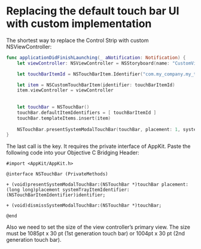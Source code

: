 # Replacing the default touch bar UI with custom implementation

The shortest way to replace the Control Strip with custom NSViewController:

```swift
func applicationDidFinishLaunching(_ aNotification: Notification) {
    let viewController: NSViewController = NSStoryboard(name: "CustomViewController", bundle: nil).instantiateInitialController()!

    let touchBarItemId = NSTouchBarItem.Identifier("com.my_company.my_touchbar_item")

    let item = NSCustomTouchBarItem(identifier: touchBarItemId)
    item.viewController = viewController
        
        
    let touchBar = NSTouchBar()
    touchBar.defaultItemIdentifiers = [ touchBarItemId ]
    touchBar.templateItems.insert(item)
    
    NSTouchBar.presentSystemModalTouchBar(touchBar, placement: 1, systemTrayItemIdentifier: nil)
}
```

The last call is the key. It requires the private interface of AppKit. Paste the following code into your Objective C Bridging Header:

```objc
#import <AppKit/AppKit.h>

@interface NSTouchBar (PrivateMethods)

+ (void)presentSystemModalTouchBar:(NSTouchBar *)touchBar placement:(long long)placement systemTrayItemIdentifier:(NSTouchBarItemIdentifier)identifier;

+ (void)dismissSystemModalTouchBar:(NSTouchBar *)touchBar;

@end
```

Also we need to set the size of the view controller’s primary view. The size must be 1085pt x 30 pt (1st generation touch bar) or 1004pt x 30 pt (2nd generation touch bar).
